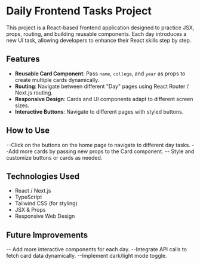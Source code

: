 # Daily Frontend Tasks Project

This project is a React-based frontend application designed to practice JSX, props, routing, and building reusable components. Each day introduces a new UI task, allowing developers to enhance their React skills step by step.

## Features

- **Reusable Card Component**: Pass `name`, `college`, and `year` as props to create multiple cards dynamically.
- **Routing**: Navigate between different "Day" pages using React Router / Next.js routing.
- **Responsive Design**: Cards and UI components adapt to different screen sizes.
- **Interactive Buttons**: Navigate to different pages with styled buttons.

## How to Use

--Click on the buttons on the home page to navigate to different day tasks.
--Add more cards by passing new props to the Card component.
-- Style and customize buttons or cards as needed.

## Technologies Used

* React / Next.js
* TypeScript
* Tailwind CSS (for styling)
* JSX & Props
* Responsive Web Design

## Future Improvements
-- Add more interactive components for each day.
--Integrate API calls to fetch card data dynamically.
--Implement dark/light mode toggle.

